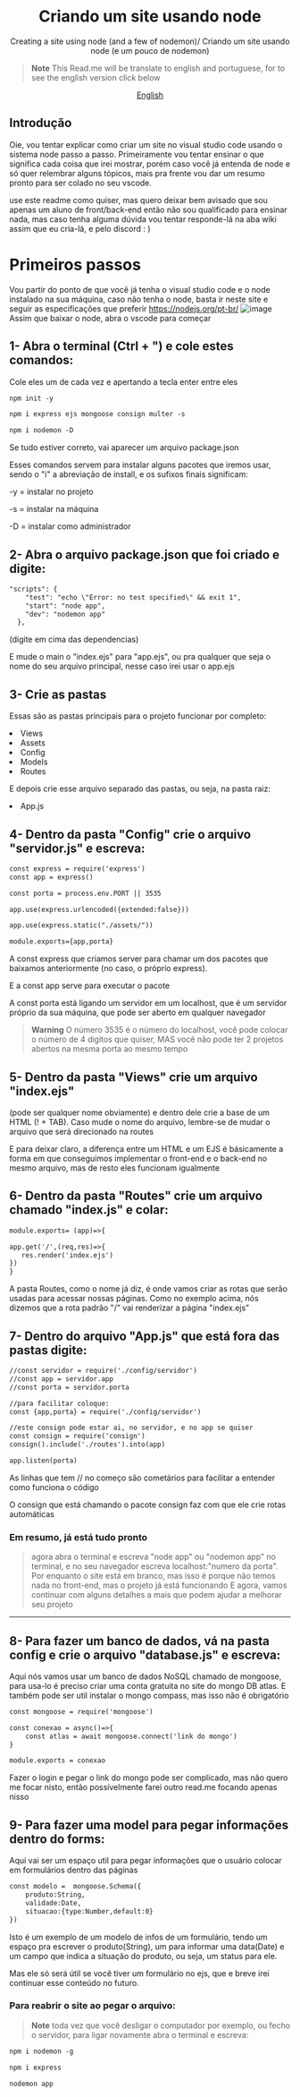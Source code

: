 <p align="center">
 <h1 align="center">Criando um site usando node</h2>
 <p align="center">Creating a site using node (and a few of nodemon)/ Criando um site usando node (e um pouco de nodemon)</p>
</p>


> **Note**
> This Read.me will be translate to english and portuguese, for to see the english version click below
<p align="center">
    <a href="README.md">English</a>
</p>


## Introdução
Oie, vou tentar explicar como criar um site no visual studio code usando o sistema node passo a passo.
Primeiramente vou tentar ensinar o que significa cada coisa que irei mostrar, porém caso você já entenda de node e só quer relembrar alguns tópicos, mais pra frente vou dar um resumo pronto para ser colado no seu vscode. 

use este readme como quiser, mas quero deixar bem avisado que sou apenas um aluno de front/back-end então não sou qualificado para ensinar nada, mas caso tenha alguma dúvida vou tentar responde-lá na aba wiki assim que eu cria-lá, e pelo discord : )

# Primeiros passos
Vou partir do ponto de que você já tenha o visual studio code e o node instalado na sua máquina, caso não tenha o node, basta ir neste site e seguir as especificações que preferir https://nodejs.org/pt-br/
<a align="center">
 ![image](https://user-images.githubusercontent.com/84513178/209035679-1ecaccb3-7f33-49bb-aea3-a1055c8abea3.png)
 </a>
Assim que baixar o node, abra o vscode para começar

## 1- Abra o terminal (Ctrl + ") e cole estes comandos:
Cole eles um de cada vez e apertando a tecla enter entre eles

```md
npm init -y
```
```md
npm i express ejs mongoose consign multer -s
```
```md
npm i nodemon -D
```

Se tudo estiver correto, vai aparecer um arquivo package.json


Esses comandos servem para instalar alguns pacotes que iremos usar, sendo o "i" a abreviação de install, e os sufixos finais significam:

-y = instalar no projeto 

-s = instalar na máquina

-D = instalar como administrador

## 2- Abra o arquivo package.json que foi criado e digite:

```md
"scripts": {
    "test": "echo \"Error: no test specified\" && exit 1",
    "start": "node app",
    "dev": "nodemon app"
  },
```

(digite em cima das dependencias)

E mude o main o "index.ejs" para "app.ejs", ou pra qualquer que seja o nome do seu arquivo principal, nesse caso irei usar o app.ejs

## 3- Crie as pastas

Essas são as pastas principais para o projeto funcionar por completo:
<li>
Views
</li>
<li>
Assets
</li>
<li>
Config
</li>
<li>
Models
</li>
<li>
Routes
</li>


E depois crie esse arquivo separado das pastas, ou seja, na pasta raiz:


<li>
 App.js
 </li>
 
 ## 4- Dentro da pasta "Config" crie o arquivo "servidor.js" e escreva:
 
```md
const express = require('express')
const app = express()

const porta = process.env.PORT || 3535

app.use(express.urlencoded({extended:false}))

app.use(express.static("./assets/"))

module.exports={app,porta} 
```

A const express que criamos server para chamar um dos pacotes que baixamos anteriormente (no caso, o próprio express).

E a const app serve para executar o pacote 


A const porta está ligando um servidor em um localhost, que é um servidor próprio da sua máquina, que pode ser aberto em qualquer navegador

>**Warning**
>O número 3535 é o número do localhost, você pode colocar o número de 4 digitos que quiser, MAS você não pode ter 2 projetos abertos na mesma porta ao mesmo tempo


## 5- Dentro da pasta "Views" crie um arquivo "index.ejs"

(pode ser qualquer nome obviamente) e dentro dele crie a base de um HTML (! + TAB). Caso mude o nome do arquivo, lembre-se de mudar o arquivo que será direcionado na routes 

E para deixar claro, a diferença entre um HTML e um EJS é básicamente a forma em que conseguimos implementar o front-end e o back-end no mesmo arquivo, mas de resto eles funcionam igualmente

## 6- Dentro da pasta "Routes" crie um arquivo chamado "index.js" e colar:

```md
module.exports= (app)=>{

app.get('/',(req,res)=>{
   res.render('index.ejs')
})
}
```

A pasta Routes, como o nome já diz, é onde vamos criar as rotas que serão usadas para acessar nossas páginas. Como no exemplo acima, nós dizemos que a rota padrão "/" vai renderizar a página "index.ejs"

## 7- Dentro do arquivo "App.js" que está fora das pastas digite:

```md
//const servidor = require('./config/servidor')
//const app = servidor.app
//const porta = servidor.porta

//para facilitar coloque:
const {app,porta} = require('./config/servidor')

//este consign pode estar ai, no servidor, e no app se quiser
const consign = require('consign') 
consign().include('./routes').into(app)

app.listen(porta)
```

As linhas que tem // no começo são cometários para facilitar a entender como funciona o código

O consign que está chamando o pacote consign faz com que ele crie rotas automáticas


### Em resumo, já está tudo pronto
>agora abra o terminal e escreva "node app" ou "nodemon app" no terminal, e no seu navegador escreva localhost:"numero da porta". 
> Por enquanto o site está em branco, mas isso é porque não temos nada no front-end, mas o projeto já está funcionando
>E agora, vamos continuar com alguns detalhes a mais que podem ajudar a melhorar seu projeto


* * *


## 8- Para fazer um banco de dados, vá na pasta config e crie o arquivo "database.js" e escreva:

Aqui nós vamos usar um banco de dados NoSQL chamado de mongoose, para usa-lo é preciso criar uma conta gratuita no site do mongo DB atlas. E também pode ser util instalar o mongo compass, mas isso não é obrigatório
```md
const mongoose = require('mongoose')

const conexao = async()=>{
    const atlas = await mongoose.connect('link do mongo')
}

module.exports = conexao
```

Fazer o login e pegar o link do mongo pode ser complicado, mas não quero me focar nisto, então possívelmente farei outro read.me focando apenas nisso

## 9- Para fazer uma model para pegar informações  dentro do forms:

Aqui vai ser um espaço util para pegar informações que o usuário colocar em formulários dentro das páginas

```md
const modelo =  mongoose.Schema({
    produto:String,
    validade:Date,
    situacao:{type:Number,default:0}
})
```
Isto é um exemplo de um modelo de infos de um formulário, tendo um espaço pra escrever o produto(String), um para informar uma data(Date) e um campo que indica a situação do produto, ou seja, um status para ele.

Mas ele só será útil se você tiver um formulário no ejs, que e breve irei continuar esse conteúdo no futuro.

### Para reabrir o site ao pegar o arquivo:

> **Note**
> toda vez que você desligar o computador por exemplo, ou fecho o servidor, para ligar novamente abra o terminal e escreva:
```md
npm i nodemon -g
```
```md
npm i express
```
```md
nodemon app
```
